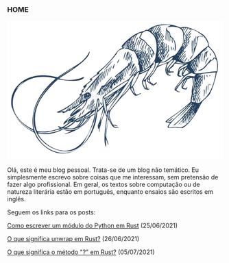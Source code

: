 ### HOME

![alt text](/images/crustacea.png)

Olá, este é meu blog pessoal. Trata-se de um blog não temático. Eu simplesmente escrevo sobre coisas que me interessam, sem pretensão de fazer algo profissional. Em geral, os textos sobre computação ou de natureza literária estão em português, enquanto ensaios são escritos em inglês.

Seguem os links para os posts:

[Como escrever um módulo do Python em Rust](https://lucascr91.github.io/low-level/rust2pythonmodule) (25/06/2021)

[O que significa unwrap em Rust?](https://lucascr91.github.io/low-level/unwrap) (26/06/2021)

[O que significa o método "?" em Rust?](https://lucascr91.github.io/low-level/questionmark) (05/07/2021)
